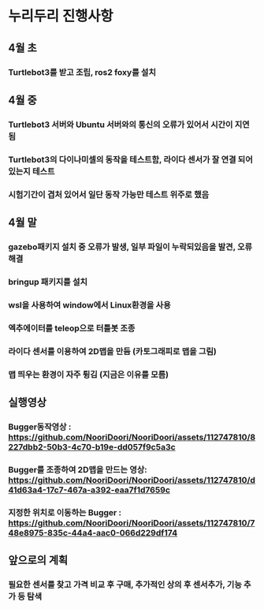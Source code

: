 # 누리두리 진행사항


## 4월 초
###          Turtlebot3를 받고 조립, ros2 foxy를 설치


## 4월 중
###        Turtlebot3 서버와 Ubuntu 서버와의 통신의 오류가 있어서 시간이 지연됨
###        Turtlebot3의 다이나미셀의 동작을 테스트함, 라이다 센서가 잘 연결 되어 있는지 테스트
###        시험기간이 겹처 있어서 일단 동작 가능만 테스트 위주로 했음


## 4월 말 
###        gazebo패키지 설치 중 오류가 발생, 일부 파일이 누락되있음을 발견, 오류 해결
###        bringup 패키지를 설치
###          wsl을 사용하여 window에서 Linux환경을 사용
###          엑추에이터를 teleop으로 터틀봇 조종
###          라이다 센서를 이용하여 2D맵을 만듬 (카토그래피로 맵을 그림)
###          맵 띄우는 환경이 자주 튕김 (지금은 이유를 모름)


## 실행영상
### Bugger동작영상 : https://github.com/NooriDoori/NooriDoori/assets/112747810/8227dbb2-50b3-4c70-b19e-dd057f9c5a3c
### Bugger를 조종하여 2D맵을 만드는 영상: https://github.com/NooriDoori/NooriDoori/assets/112747810/d41d63a4-17c7-467a-a392-eaa7f1d7659c
### 지정한 위치로 이동하는 Bugger : https://github.com/NooriDoori/NooriDoori/assets/112747810/748e8975-835c-44a4-aac0-066d229df174


## 앞으로의 계획 
### 필요한 센서를 찾고 가격 비교 후 구매, 추가적인 상의 후 센서추가, 기능 추가 등 탐색
